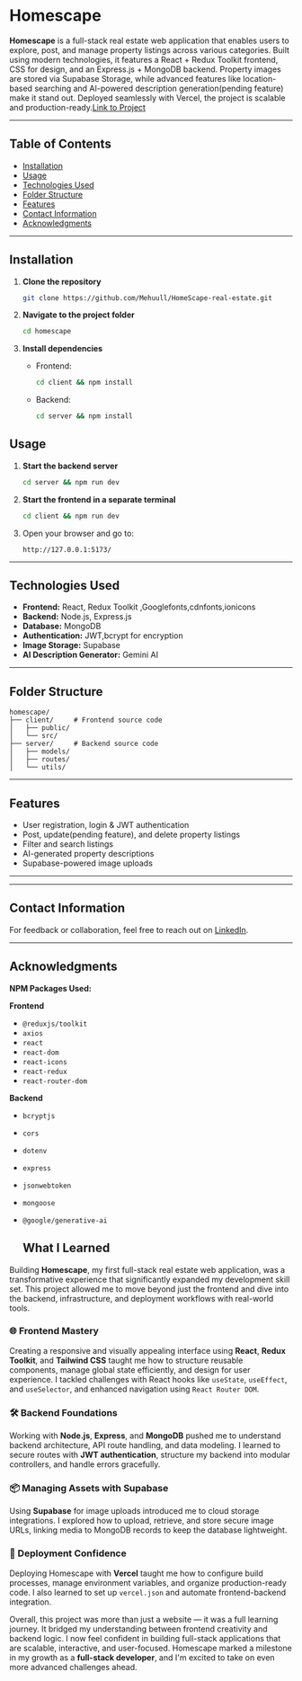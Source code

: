 # Homescape

**Homescape** is a full-stack real estate web application that enables users to explore, post, and manage property listings across various categories. Built using modern technologies, it features a React + Redux Toolkit frontend, CSS for design, and an Express.js + MongoDB backend. Property images are stored via Supabase Storage, while advanced features like location-based searching and AI-powered description generation(pending feature) make it stand out. Deployed seamlessly with Vercel, the project is scalable and production-ready.<a href="https://homescape-real-estate.netlify.app/">Link to Project</a>

---

## Table of Contents

- [Installation](#installation)  
- [Usage](#usage)  
- [Technologies Used](#technologies-used)  
- [Folder Structure](#folder-structure)  
- [Features](#features)  
- [Contact Information](#contact-information)  
- [Acknowledgments](#acknowledgments)

---

## Installation

1. **Clone the repository**  
   ```bash
   git clone https://github.com/Mehuull/HomeScape-real-estate.git
   ```

2. **Navigate to the project folder**  
   ```bash
   cd homescape
   ```

3. **Install dependencies**  
   - Frontend:  
     ```bash
     cd client && npm install
     ```

   - Backend:  
     ```bash
     cd server && npm install
     ```


## Usage

1. **Start the backend server**  
   ```bash
   cd server && npm run dev
   ```

2. **Start the frontend in a separate terminal**  
   ```bash
   cd client && npm run dev
   ```

3. Open your browser and go to:  
   ```
   http://127.0.0.1:5173/
   ```

---

## Technologies Used

- **Frontend:** React, Redux Toolkit ,Googlefonts,cdnfonts,ionicons
- **Backend:** Node.js, Express.js  
- **Database:** MongoDB  
- **Authentication:** JWT,bcrypt for encryption  
- **Image Storage:** Supabase   
- **AI Description Generator:** Gemini AI  
---

## Folder Structure

```
homescape/
├── client/     # Frontend source code
│   ├── public/
│   └── src/
├── server/     # Backend source code
│   ├── models/
│   ├── routes/
│   └── utils/
```

---

## Features

- User registration, login & JWT authentication  
- Post, update(pending feature), and delete property listings  
- Filter and search listings  
- AI-generated property descriptions  
- Supabase-powered image uploads   

---


---

## Contact Information

For feedback or collaboration, feel free to reach out on [LinkedIn](https://www.linkedin.com/in/mehulrana10/).

---

## Acknowledgments

**NPM Packages Used:**

**Frontend**
- `@reduxjs/toolkit`
- `axios`
- `react`
- `react-dom`
- `react-icons`
- `react-redux`
- `react-router-dom`

**Backend**
- `bcryptjs`
- `cors`
- `dotenv`
- `express`
- `jsonwebtoken`
- `mongoose`
- `@google/generative-ai`

  ## What I Learned

Building **Homescape**, my first full-stack real estate web application, was a transformative experience that significantly expanded my development skill set. This project allowed me to move beyond just the frontend and dive into the backend, infrastructure, and deployment workflows with real-world tools.

### 🌐 Frontend Mastery

Creating a responsive and visually appealing interface using **React**, **Redux Toolkit**, and **Tailwind CSS** taught me how to structure reusable components, manage global state efficiently, and design for user experience. I tackled challenges with React hooks like `useState`, `useEffect`, and `useSelector`, and enhanced navigation using `React Router DOM`.

### 🛠️ Backend Foundations

Working with **Node.js**, **Express**, and **MongoDB** pushed me to understand backend architecture, API route handling, and data modeling. I learned to secure routes with **JWT authentication**, structure my backend into modular controllers, and handle errors gracefully.

### 📦 Managing Assets with Supabase

Using **Supabase** for image uploads introduced me to cloud storage integrations. I explored how to upload, retrieve, and store secure image URLs, linking media to MongoDB records to keep the database lightweight.

### 🚀 Deployment Confidence

Deploying Homescape with **Vercel** taught me how to configure build processes, manage environment variables, and organize production-ready code. I also learned to set up `vercel.json` and automate frontend-backend integration.


Overall, this project was more than just a website — it was a full learning journey. It bridged my understanding between frontend creativity and backend logic. I now feel confident in building full-stack applications that are scalable, interactive, and user-focused. Homescape marked a milestone in my growth as a **full-stack developer**, and I'm excited to take on even more advanced challenges ahead.

